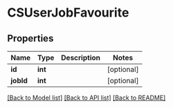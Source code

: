 # CSUserJobFavourite

## Properties
Name | Type | Description | Notes
------------ | ------------- | ------------- | -------------
**id** | **int** |  | [optional] 
**jobId** | **int** |  | [optional] 

[[Back to Model list]](../README.md#documentation-for-models) [[Back to API list]](../README.md#documentation-for-api-endpoints) [[Back to README]](../README.md)


